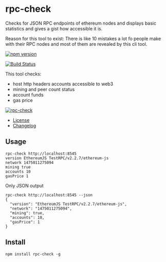 # rpc-check

Checks for JSON RPC endpoints of ethereum nodes and displays basic statistics and gives a gist how accessible it is.

Reason for this tool to exist: There is like 10 mistakes a lot fo people make with their RPC nodes and most of them are revealed by this cli tool.

[![npm version](https://badge.fury.io/js/rpc-check.svg)](https://badge.fury.io/js/rpc-check)

[![Build Status](https://travis-ci.org/sebs/rpc-check.svg?branch=master)](https://travis-ci.org/sebs/rpc-check)

This tool checks:

* host http headers accounts accessible to web3
* mining and peer count status
* account funds
* gas price

[![rpc-check](./docs/rpc-check.png)]()

* [License](./LICENSE)
* [Changelog](./CHANGELOG.md)

## Usage

```
rpc-check http://localhost:8545            
version EthereumJS TestRPC/v2.2.7/ethereum-js
network 1475011275094
mining true
accounts 10
gasPrice 1
```

Only JSON output


```
rpc-check http://localhost:8545 --json
{
  "version": "EthereumJS TestRPC/v2.2.7/ethereum-js",
  "network": "1475011275094",
  "mining": true,
  "accounts": 10,
  "gasPrice": 1
}
```



## Install

```
npm install rpc-check -g
```
